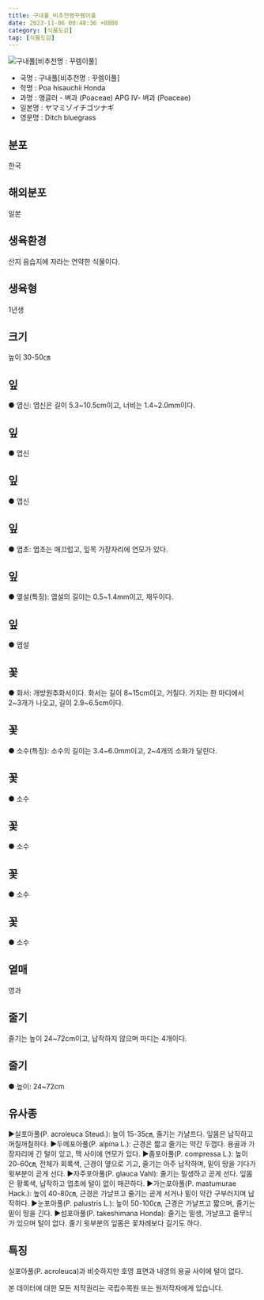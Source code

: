 ```yaml
---
title: 구내풀_비추천명꾸렘이풀
date: 2023-11-06 00:48:36 +0800
category: [식물도감]
tag: [식물도감]
---
```




![구내풀[비추천명 : 꾸렘이풀]](/fileUpload/plants/basic/Gramineae/Poa/14670/14670_20160725150034096files_th2.jpg)
- 국명 : 구내풀[비추천명 : 꾸렘이풀]
- 학명 : Poa hisauchii Honda
- 과명 : 앵글러 - 벼과 (Poaceae) APG Ⅳ- 벼과 (Poaceae)
- 일본명 : ヤマミゾイチゴツナギ
- 영문명 : Ditch bluegrass


## 분포
한국
## 해외분포
일본
## 생육환경
산지 음습지에 자라는 연약한 식물이다.
## 생육형
1년생
## 크기
높이 30-50㎝
## 잎
● 엽신: 엽신은 길이 5.3~10.5cm이고, 너비는 1.4~2.0mm이다.
## 잎
● 엽신
## 잎
● 엽신
## 잎
● 엽초: 엽초는 매끄럽고, 잎목 가장자리에 연모가 있다.
## 잎
● 옆설(특징): 엽설의 길이는 0.5~1.4mm이고, 재두이다. 
## 잎
● 엽설
## 꽃
● 화서: 개방원추화서이다. 화서는 길이 8~15cm이고, 거칠다. 가지는 한 마디에서 2~3개가 나오고, 길이 2.9~6.5cm이다.
## 꽃
● 소수(특징): 소수의 길이는 3.4~6.0mm이고, 2~4개의 소화가 달린다.
## 꽃
● 소수
## 꽃
● 소수
## 꽃
● 소수
## 꽃
● 소수
## 열매
영과
## 줄기
줄기는 높이 24~72cm이고, 납작하지 않으며 마디는 4개이다.
## 줄기
● 높이: 24~72cm
## 유사종
▶실포아풀(P. acroleuca Steud.): 높이 15-35㎝, 줄기는 가냘프다. 잎몸은 납작하고 꺼칠꺼칠하다.▶두메포아풀(P. alpina L.): 근경은 짧고 줄기는 약간 두껍다. 용골과 가장자리에 긴 털이 있고, 맥 사이에 연모가 있다.▶좀포아풀(P. compressa L.): 높이 20-60㎝, 전체가 회록색, 근경이 옆으로 기고, 줄기는 아주 납작하며, 밑이 땅을 기다가 윗부분이 곧게 선다. ▶자주포아풀(P. glauca Vahl): 줄기는 밀생하고 곧게 선다. 잎몸은 황록색, 납작하고 엽초에 털이 없이 매끈하다. ▶가는포아풀(P. mastumurae Hack.): 높이 40-80㎝, 근경은 가냘프고 줄기는 곧게 서거나 밑이 약간 구부러지며 납작하다. ▶눈포아풀(P. palustris L.): 높이 50-100㎝, 근경은 가냘프고 짧으며, 줄기는 밑이 땅을 긴다. ▶섬포아풀(P. takeshimana Honda): 줄기는 밀생, 가냘프고 줄무늬가 있으며 털이 없다. 줄기 윗부분의 잎몸은 꽃차례보다 길기도 하다.
## 특징
실포아풀(P. acroleuca)과 비슷하지만 호영 표면과 내영의 용골 사이에 털이 없다.






본 데이터에 대한 모든 저작권리는 국립수목원 또는 원저작자에게 있습니다.
